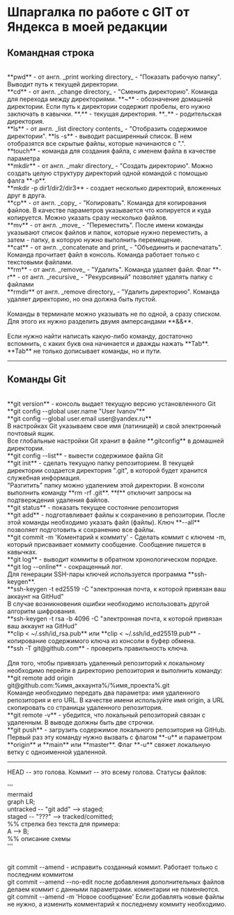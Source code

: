 # Шпаргалка по работе с GIT от Яндекса в моей редакции<br>
## Командная строка<br>
<br>
**pwd** - от англ. _print working directory_ - "Показать рабочую папку". Выводит путь к текущей директории.<br>
**cd** - от англ. _change directory_ - "Сменить директорию". Команда для перехода между директориями. **~** - обозначение домашней директории. Если путь к директории содержит пробелы, его нужно заключать в кавычки. **.** - текущая директория. **..** - родительская директория.<br>
**ls** - от англ. _list directory contents_ - "Отобразить содержимое директории". **ls -s** - выводит расширенный список. В нем отобразятся все скрытые файлы, которые начинаются с ".".<br>
**touch** - команда для создания файла, с именем файла в качестве параметра<br>
**mkdir** - от англ. _makr directory_ - "Создать директорию". Можно создать целую структуру директорий одной командой с помощью фалга **-p**.<br>
**mkdir -p dir1/dir2/dir3** - создает несколько директорий, вложенных друг в друга.<br>
**cp** - от англ. _copy_ - "Копировать". Команда для копирования файлов. В качестве параметров указывается что копируется и куда копируется. Можно указать сразу несколько файлов.<br>
**mv** - от англ. _move_ - "Переместить". После имени команды указывают список файлов и папок, которые нужно переместить, а затем - папку, в которую нужно выполнить перемещение.<br>
**cat** - от англ. _concatenate and print_ - "Объединить и распечатать". Команда прочитает файл в консоль. Команда работает только с текстовыми файлами.<br>
**rm** - от англ. _remove_ - "Удалить". Команда удаляет файл. Флаг **-r** - от англ. _recursive_ - "Рекурсивный" позволяет удалять папку с файлами<br>
**rmdir** от англ. _remove directory_ - "Удалить директорию". Команда удаляет директорию, но она должна быть пустой.<br>
<br>
Команды в терминале можно указывать не по одной, а сразу списком. Для этого их нужно разделить двумя амперсандами **&&**.<br>
<br>
Если нужно найти написать какую-либо команду, достаточно вспомнить, с каких букв она начинается и дважды нажать **Tab**. **Tab** не только дописывает команды, но и пути.<br>

---

## Команды Git<br>
<br>
**git version** - консоль выдает текущую версию установленного Git<br>
**git config --global user.name "User Ivanov"**<br>
**git config --global user.email user@yandex.ru**<br>
В настройках Git указываем свое имя (латиницей) и свой электронный почтовый ящик.<br>
Все глобальные настройки Git хранит в файле **.gitconfig** в домашней директории.<br>
**git config --list** - вывести содержимое файла Git<br>
**git init** - сделать текущую папку репозиторием. В текущей директории создается директория ".git", в которой будет хранится служебная информация. <br>
"Разгитить" папку можно удалением этой директории. В консоли выполнить команду **rm -rf .git**. **f** отключит запросы на подтверждения удаления файлов.<br>
**git status** - показать текущее состояние репозитория<br>
**git add** - подготавливает файлы к сохранению в репозитории. После этой команды необходимо указать файл (файлы). Ключ **--all** позволяет подготовить к сохранению все файлы.<br>
**git commit -m 'Коментарий к коммиту' - Сделать коммит с ключем -m, который присваивает коммиту сообщение. Сообщение пишется в кавычках.<br>
**git log** - выводит коммиты в обратном хронологическом порядке.<br>
**git log --online** - сокращенный лог.
<br>
Для генерации SSH-пары ключей используется программа **ssh-keygen**.<br>
**ssh-keygen -t ed25519 -C "электронная почта, к которой привязан ваш аккаунт на GitHud"<br>
В случае возникновения ошибки необходимо использовать другой алгоритм шифрования.<br>
**ssh-keygen -t rsa -b 4096 -C "электронная почта, к которой привязан ваш аккаунт на GitHud"<br>
**clip < ~/.ssh/id_rsa.pub** или **clip < ~/.ssh/id_ed25519.pub** - копирование содержимого ключа из консоли в буфер обмена.<br>
**ssh -T git@github.com** - проверить правильность ключа.<br>
<br>
Для того, чтобы привязать удаленный репозиторий к локальному необходимо перейти в директорию репозитория и выполнить команду:<br>
**git remote add origin git@github.com:%имя_аккаунта%/%имя_проекта%.git<br>
Команде необходимо передать два параметра: имя удаленного репозитория и его URL. В качестве имени используйте имя origin, а URL скопировать со страницы удаленного репозитория.<br>
**git remote -v** - убедится, что локальный репозиторий связан с удаленным. В выводе должны быть две строчки.<br>
**git push** - загрузить содержимое локального репозитория на GitHub. Первый раз эту команду нужно вызвать с флагом **-u** и параметром **origin** и **main** или **master**. Флаг **-u** свяжет локальную ветку с одноименной удаленной.<br>

---

HEAD -- это голова.
Коммит -- это всему голова.
Статусы файлов:
<br>
<br>
'''
<br>
mermaid
<br>
graph LR;
<br>
untracked -- "git add" --> staged;
<br>
staged -- "???" --> tracked/comitted;
<br>
%% стрелка без текста для примера:
<br>
A --> B;
<br>
%% описание схемы
<br>
'''
<br>
<br>


git commit --amend - исправить созданный коммит. Работает только с последним коммитом<br>
git commit --amend --no-edit после добавления дополнительных файлов делаем коммит с данными параметрами. коментарии не поменяются.<br>
git commit --amend -m 'Новое сообщение' Если добавлять новые файлы не нужно, а изменить комментарий к последнему коммиту необходимо.<br>
